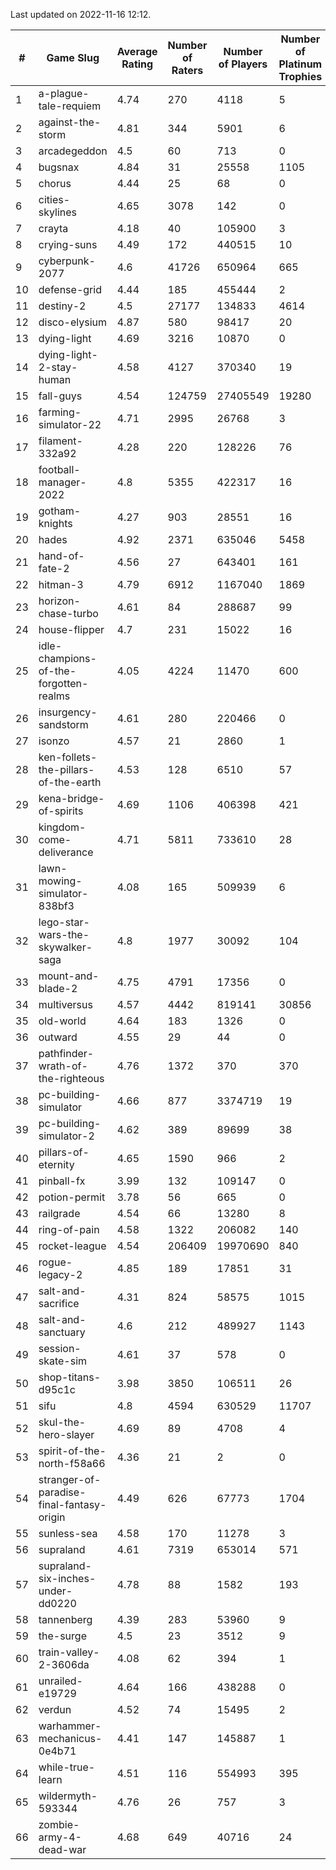 Last updated on 2022-11-16 12:12.


|#|Game Slug|Average Rating|Number of Raters|Number of Players|Number of Platinum Trophies|Max Rarity (%)|
|---|---|---|---|---|---|---|
|1|a-plague-tale-requiem|4.74|270|4118|5|92|
|2|against-the-storm|4.81|344|5901|6|22|
|3|arcadegeddon|4.5|60|713|0|95|
|4|bugsnax|4.84|31|25558|1105|97|
|5|chorus|4.44|25|68|0|84|
|6|cities-skylines|4.65|3078|142|0|46|
|7|crayta|4.18|40|105900|3|23|
|8|crying-suns|4.49|172|440515|10|65|
|9|cyberpunk-2077|4.6|41726|650964|665|62|
|10|defense-grid|4.44|185|455444|2|80|
|11|destiny-2|4.5|27177|134833|4614|95|
|12|disco-elysium|4.87|580|98417|20|28|
|13|dying-light|4.69|3216|10870|0|97|
|14|dying-light-2-stay-human|4.58|4127|370340|19|0.4|
|15|fall-guys|4.54|124759|27405549|19280|4|
|16|farming-simulator-22|4.71|2995|26768|3|80|
|17|filament-332a92|4.28|220|128226|76|93|
|18|football-manager-2022|4.8|5355|422317|16|49|
|19|gotham-knights|4.27|903|28551|16|34|
|20|hades|4.92|2371|635046|5458|89|
|21|hand-of-fate-2|4.56|27|643401|161|72|
|22|hitman-3|4.79|6912|1167040|1869|48|
|23|horizon-chase-turbo|4.61|84|288687|99|83|
|24|house-flipper|4.7|231|15022|16|93|
|25|idle-champions-of-the-forgotten-realms|4.05|4224|11470|600|7|
|26|insurgency-sandstorm|4.61|280|220466|0|6|
|27|isonzo|4.57|21|2860|1|62|
|28|ken-follets-the-pillars-of-the-earth|4.53|128|6510|57|50|
|29|kena-bridge-of-spirits|4.69|1106|406398|421|94|
|30|kingdom-come-deliverance|4.71|5811|733610|28|30|
|31|lawn-mowing-simulator-838bf3|4.08|165|509939|6|88|
|32|lego-star-wars-the-skywalker-saga|4.8|1977|30092|104|98|
|33|mount-and-blade-2|4.75|4791|17356|0|0.8|
|34|multiversus|4.57|4442|819141|30856|79|
|35|old-world|4.64|183|1326|0|87|
|36|outward|4.55|29|44|0|93|
|37|pathfinder-wrath-of-the-righteous|4.76|1372|370|370|21|
|38|pc-building-simulator|4.66|877|3374719|19|48|
|39|pc-building-simulator-2|4.62|389|89699|38|75|
|40|pillars-of-eternity|4.65|1590|966|2|79|
|41|pinball-fx|3.99|132|109147|0|86|
|42|potion-permit|3.78|56|665|0|98|
|43|railgrade|4.54|66|13280|8|98|
|44|ring-of-pain|4.58|1322|206082|140|96|
|45|rocket-league|4.54|206409|19970690|840|75|
|46|rogue-legacy-2|4.85|189|17851|31|0.6|
|47|salt-and-sacrifice|4.31|824|58575|1015|91|
|48|salt-and-sanctuary|4.6|212|489927|1143|83|
|49|session-skate-sim|4.61|37|578|0|26|
|50|shop-titans-d95c1c|3.98|3850|106511|26|98|
|51|sifu|4.8|4594|630529|11707|96|
|52|skul-the-hero-slayer|4.69|89|4708|4|96|
|53|spirit-of-the-north-f58a66|4.36|21|2|0|50|
|54|stranger-of-paradise-final-fantasy-origin|4.49|626|67773|1704|98|
|55|sunless-sea|4.58|170|11278|3|37|
|56|supraland|4.61|7319|653014|571|99|
|57|supraland-six-inches-under-dd0220|4.78|88|1582|193|99|
|58|tannenberg|4.39|283|53960|9|85|
|59|the-surge|4.5|23|3512|9|94|
|60|train-valley-2-3606da|4.08|62|394|1|89|
|61|unrailed-e19729|4.64|166|438288|0|2|
|62|verdun|4.52|74|15495|2|71|
|63|warhammer-mechanicus-0e4b71|4.41|147|145887|1|24|
|64|while-true-learn|4.51|116|554993|395|93|
|65|wildermyth-593344|4.76|26|757|3|90|
|66|zombie-army-4-dead-war|4.68|649|40716|24|66|
